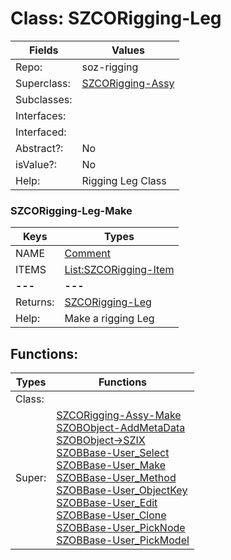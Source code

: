 
# Class:	SZCORigging-Leg

| Fields | Values |
| --------- | --------- |
| Repo: | soz-rigging |
| Superclass: | [SZCORigging-Assy](SZCORigging-Assy.html) |
| Subclasses: |  |
| Interfaces: |  |
| Interfaced: |  |
| Abstract?: | No |
| isValue?: | No |
| Help: | Rigging Leg Class |

### SZCORigging-Leg-Make

| Keys | Types |
| --------- | --------- |
| NAME | [Comment](Comment.html) |
| ITEMS | [List:SZCORigging-Item](SZCORigging-Item.html) |
| **---** | **---** |
| Returns: | [SZCORigging-Leg](SZCORigging-Leg.html) |
| Help: | Make a rigging Leg |


## Functions:

| Types | Functions |
| --------- | --------- |
| Class: |  |
| Super: | [SZCORigging-Assy-Make](SZCORigging-Assy.html) <br> [SZOBObject-AddMetaData](SZOBObject.html) <br> [SZOBObject->SZIX](SZOBObject.html) <br> [SZOBBase-User_Select](SZOBBase.html) <br> [SZOBBase-User_Make](SZOBBase.html) <br> [SZOBBase-User_Method](SZOBBase.html) <br> [SZOBBase-User_ObjectKey](SZOBBase.html) <br> [SZOBBase-User_Edit](SZOBBase.html) <br> [SZOBBase-User_Clone](SZOBBase.html) <br> [SZOBBase-User_PickNode](SZOBBase.html) <br> [SZOBBase-User_PickModel](SZOBBase.html) |


